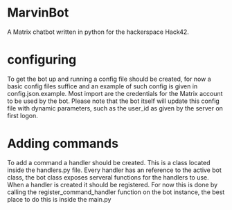 # MarvinBot
A Matrix chatbot written in python for the hackerspace Hack42.

# configuring
To get the bot up and running a config file should be created, for now a basic config files suffice and an example of such config is given in config.json.example. Most import are the credentials for the Matrix account to be used by the bot.
Please note that the bot itself will update this config file with dynamic parameters, such as the user_id as given by the server on first logon.

# Adding commands
To add a command a handler should be created. This is a class located inside the handlers.py file. Every handler has an reference to the active bot class, the bot class exposes serveral functions for the handlers to use.
When a handler is created it should be registered. For now this is done by calling the register_command_handler function on the bot instance, the best place to do this is inside the main.py

